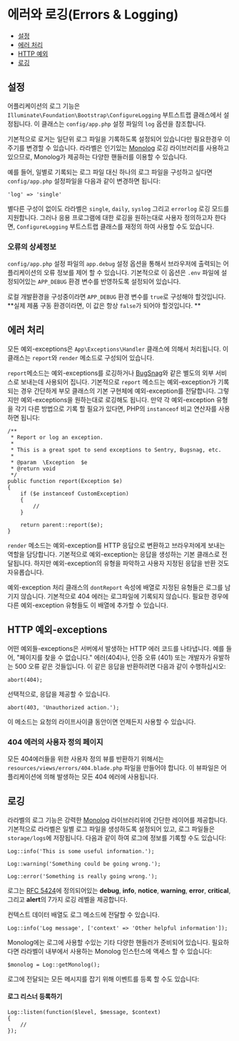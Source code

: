 # 에러와 로깅(Errors & Logging)

- [설정](#configuration)
- [에러 처리](#handling-errors)
- [HTTP 예외](#http-exceptions)
- [로깅](#logging)

<a name="configuration"></a>
## 설정

어플리케이션의 로그 기능은 `Illuminate\Foundation\Bootstrap\ConfigureLogging` 부트스트랩 클래스에서 설정됩니다. 이 클래스는 `config/app.php` 설정 파일의 `log` 옵션을 참조합니다. 

기본적으로 로거는 일단위 로그 파일을 기록하도록 설정되어 있습니다만 필요한경우 이 주기를 변경할 수 있습니다. 라라벨은 인기있는 [Monolog](https://github.com/Seldaek/monolog) 로깅 라이브러리를 사용하고 있으므로, Monolog가 제공하는 다양한 핸들러를 이용할 수 있습니다. 

예를 들어, 일별로 기록되는 로그 파일 대신 하나의 로그 파일을 구성하고 싶다면 `config/app.php` 설정파일을 다음과 같이 변경하면 됩니다:

	'log' => 'single'

별다른 구성이 없이도 라라벨은 `single`, `daily`, `syslog` 그리고 `errorlog` 로깅 모드를 지원합니다. 그러나 응용 프로그램에 대한 로깅을 원하는대로 사용자 정의하고자 한다면, `ConfigureLogging` 부트스트랩 클래스를 재정의 하여 사용할 수도 있습니다. 

### 오류의 상세정보

`config/app.php` 설정 파일의 `app.debug` 설정 옵션을 통해서 브라우저에 출력되는 어플리케이션의 오류 정보를 제어 할 수 있습니다. 기본적으로 이 옵션은 `.env` 파일에 설정되어있는 `APP_DEBUG` 환경 변수를 반영하도록 설정되어 있습니다.

로컬 개발환경을 구성중이라면 `APP_DEBUG` 환경 변수를 `true`로 구성해야 할것입니다. 
**실제 제품 구동 환경이라면, 이 값은 항상 `false`가 되어야 할것입니다. **

<!--chak-comment-에러와-로깅(Errors---Logging)-설정-->

<a name="handling-errors"></a>
## 에러 처리

모든 예외-exceptions은 `App\Exceptions\Handler` 클래스에 의해서 처리됩니다. 이 클래스는 `report`와 `render` 메소드로 구성되어 있습니다. 

`report`메소드는 예외-exceptions를 로깅하거나 [BugSnag](https://bugsnag.com)와 같은 별도의 외부 서비스로 보내는데 사용되어 집니다. 기본적으로 `report` 메소드는 예외-exception가 기록되는 경우 간단하게 부모 클래스의 기본 구현체에 예외-exception를 전달합니다. 그렇지만 예외-exceptions을 원하는대로 로깅해도 됩니다. 만약 각 예외-exception 유형을 각기 다른 방법으로 기록 할 필요가 있다면, PHP의 `instanceof` 비교 연산자를 사용하면 됩니다:

	/**
	 * Report or log an exception.
	 *
	 * This is a great spot to send exceptions to Sentry, Bugsnag, etc.
	 *
	 * @param  \Exception  $e
	 * @return void
	 */
	public function report(Exception $e)
	{
		if ($e instanceof CustomException)
		{
			//
		}

		return parent::report($e);
	}

`render` 메소드는 예외-exception를 HTTP 응답으로 변환하고 브라우저에게 보내는 역할을 담당합니다. 기본적으로 예외-exception는 응답을 생성하는 기본 클래스로 전달됩니다. 하지만 예외-exception의 유형을 파악하고 사용자 지정된 응답을 반환 것도 자유롭습니다. 

예외-exception 처리 클래스의 `dontReport` 속성에 배열로 지정된 유형들은 로그를 남기지 않습니다. 기본적으로 404 에러는 로그파일에 기록되지 않습니다. 필요한 경우에 다른 예외-exception 유형들도 이 배열에 추가할 수 있습니다. 

<!--chak-comment-에러와-로깅(Errors---Logging)-에러-처리-->

<a name="http-exceptions"></a>
## HTTP 예외-exceptions

어떤 예외들-exceptions은 서버에서 발생하는 HTTP 에러 코드를 나타냅니다. 예를 들어, "페이지를 찾을 수 없습니다." 에러(404)나, 인증 오류 (401) 또는 개발자가 유발하는 500 오류 같은 것들입니다. 이 같은 응답을 반환하려면 다음과 같이 수행하십시오:

	abort(404);

선택적으로, 응답을 제공할 수 있습니다.

	abort(403, 'Unauthorized action.');

이 메소드는 요청의 라이프사이클 동안이면 언제든지 사용할 수 있습니다.

### 404 에러의 사용자 정의 페이지

모든 404에러들을 위한 사용자 정의 뷰를 반환하기 위해서는 `resources/views/errors/404.blade.php` 파일을 만들어야 합니다. 이 뷰파일은 어플리케이션에 의해 발생하는 모든 404 에러에 사용됩니다.

<!--chak-comment-에러와-로깅(Errors---Logging)-HTTP-예외-exceptions-->

<a name="logging"></a>
## 로깅

라라벨의 로그 기능은 강력한 [Monolog](http://github.com/seldaek/monolog) 라이브러리위에 간단한 레이어를 제공합니다. 기본적으로 라라벨은 일별 로그 파일을 생성하도록 설정되어 있고, 로그 파일들은 `storage/logs`에 저장됩니다. 다음과 같이 하여 로그에 정보를 기록할 수도 있습니다:

	Log::info('This is some useful information.');

	Log::warning('Something could be going wrong.');

	Log::error('Something is really going wrong.');

로그는 [RFC 5424](http://tools.ietf.org/html/rfc5424)에 정의되어있는 **debug**, **info**, **notice**, **warning**, **error**, **critical**, 그리고 **alert**의 7가지 로깅 레벨을 제공합니다.

컨텍스트 데이터 배열도 로그 메소드에 전달할 수 있습니다.

	Log::info('Log message', ['context' => 'Other helpful information']);

Monolog에는 로그에 사용할 수있는 기타 다양한 핸들러가 준비되어 있습니다. 필요하다면 라라벨이 내부에서 사용하는 Monolog 인스턴스에 액세스 할 수 있습니다:

	$monolog = Log::getMonolog();

로그에 전달되는 모든 메시지를 잡기 위해 이벤트를 등록 할 수도 있습니다:

#### 로그 리스너 등록하기

	Log::listen(function($level, $message, $context)
	{
		//
	});

<!--chak-comment-에러와-로깅(Errors---Logging)-로깅-->
